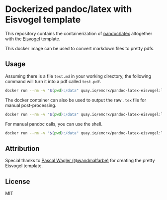 # Dockerized pandoc/latex with Eisvogel template

This repository contains the containerization of [pandoc/latex](https://hub.docker.com/r/pandoc/latex/) altogether with the [Eisvogel](https://github.com/Wandmalfarbe/pandoc-latex-template/) template.

This docker image can be used to convert markdown files to pretty pdfs.

## Usage
Assuming there is a file `test.md` in your working directory, the following command will turn it into a pdf called `test.pdf`.
```sh
docker run --rm -v "$(pwd):/data" quay.io/emcrx/pandoc-latex-eisvogel:latest pdf test.md
```

The docker container can also be used to output the raw `.tex` file for manual post-processing.
```sh
docker run --rm -v "$(pwd):/data" quay.io/emcrx/pandoc-latex-eisvogel:latest tex test.md
```

For manual pandoc calls, you can use the shell.
```sh
docker run --rm -v "$(pwd):/data" quay.io/emcrx/pandoc-latex-eisvogel:latest shell
```

## Attribution
Special thanks to [Pascal Wagler (@wandmalfarbe)](https://github.com/Wandmalfarbe) for creating the pretty Eisvogel template.

## License
MIT
